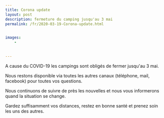 ```yaml
---
title: Corona update
layout: post
description: fermeture du camping jusqu'au 3 mai
permalink: /fr/2020-03-19-Corona-update.html

    
images: 
    -
    
    
---
```


A cause du COVID-19 les campings sont obligés de fermer jusqu'au 3 mai.

Nous restons disponible via toutes les autres canaux (téléphone, mail, facebook) pour toutes vos questions. 

Nous continuons de suivre de près les nouvelles et nous vous informerons quand la situation se change. 

Gardez suffisamment vos distances, restez en bonne santé et prenez soin les uns des autres. 


